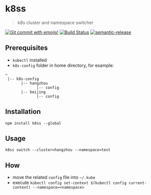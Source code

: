 # k8ss

> k8s cluster and namespace switcher

[![Git commit with emojis!](https://img.shields.io/badge/gitmoji-git%20commit%20with%20emojis!-red.svg)](https://gitmoji.js.org)
[![Build Status](https://travis-ci.com/Jeff-Tian/k8ss.svg?branch=master)](https://travis-ci.com/Jeff-Tian/k8ss)
[![semantic-release](https://img.shields.io/badge/%20%20%F0%9F%93%A6%F0%9F%9A%80-semantic--release-e10079.svg)](https://github.com/semantic-release/semantic-release)

## Prerequisites

- `kubectl` installed
- `k8s-config` folder in home directory, for example:

```pre
~
 |-- k8s-config
       |-- hangzhou
              |-- config
       |-- beijing
              |-- config
```

## Installation

```shell
npm install k8ss --global
```

## Usage

```shell
k8ss switch --cluster=hangzhou --namespace=test
```

## How

- move the related `config` file into `~/.kube`
- execute `kubectl config set-context $(kubectl config current-context) --namespace=<namespace>`
